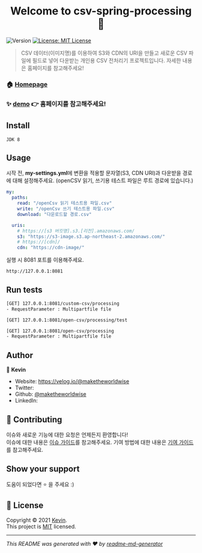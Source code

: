 <h1 align="center">Welcome to csv-spring-processing 👋</h1>
<p>
  <img alt="Version" src="https://img.shields.io/badge/version-0.0.0-blue.svg?cacheSeconds=2592000" />
  <a href="LICENSE" target="_blank">
    <img alt="License: MIT License" src="https://img.shields.io/badge/License-MIT License-yellow.svg" />
  </a>
</p>

> CSV 데이터(이미지명)를 이용하여 S3와 CDN의 URI을 만들고 새로운 CSV 파일에 필드로 넣어 다운받는 개인용 CSV 전처리기 프로젝트입니다. 자세한 내용은 홈페이지를 참고해주세요!

### 🏠 [Homepage](https://velog.io/@maketheworldwise/CSV-%EB%8D%B0%EC%9D%B4%ED%84%B0%EC%97%90-%EB%AC%B8%EC%9E%90%EC%97%B4-%EC%B6%94%EA%B0%80%ED%95%B4%EC%A3%BC%EA%B8%B0)

### ✨ [demo]() 👉 홈페이지를 참고해주세요!

## Install

```
JDK 8
```
## Usage

시작 전, **my-settings.yml**에 변환을 적용할 문자열(S3, CDN URI)과 다운받을 경로에 대해 설정해주세요.
(openCSV 읽기, 쓰기용 테스트 파일은 루트 경로에 있습니다.)

```yml
my:
  paths:
    read: "/openCsv 읽기 테스트용 파일.csv"
    write: "/openCsv 쓰기 테스트용 파일.csv"
    download: "다운로드할 경로.csv"

  uris:
    # https://[s3 버킷명].s3.[리전].amazonaws.com/
    s3: "https://s3-image.s3.ap-northeast-2.amazonaws.com/"
    # https://[cdn]/
    cdn: "https://cdn-image/"
```

실행 시 8081 포트를 이용해주세요.

```
http://127.0.0.1:8081
```

## Run tests

```sh
[GET] 127.0.0.1:8081/custom-csv/processing
- RequestParameter : Multipartfile file

[GET] 127.0.0.1:8081/open-csv/processing/test

[GET] 127.0.0.1:8081/open-csv/processing
- RequestParameter : Multipartfile file
```

## Author

👤 **Kevin**

* Website: https://velog.io/@maketheworldwise
* Twitter: []()
* Github: [@maketheworldwise](https://github.com/maketheworldwise)
* LinkedIn: []()

## 🤝 Contributing

이슈와 새로운 기능에 대한 요청은 언제든지 환영합니다!<br />
이슈에 대한 내용은 [이슈 가이드](.github/ISSUE_TEMPLATE.md)를 참고해주세요. 기여 방법에 대한 내용은 [기여 가이드](.github/PULL_REQUEST_TEMPLATE.md)를 참고해주세요.

## Show your support

도움이 되었다면 ⭐️ 을 주세요 :)

## 📝 License

Copyright © 2021 [Kevin](https://github.com/maketheworldwise). <br />
This project is [MIT](LICENSE) licensed.

***
_This README was generated with ❤️ by [readme-md-generator](https://github.com/kefranabg/readme-md-generator)_
